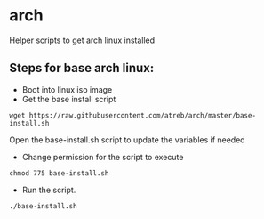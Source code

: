 # arch
Helper scripts to get arch linux installed

## Steps for base arch linux:
- Boot into linux iso image
- Get the base install script
```
wget https://raw.githubusercontent.com/atreb/arch/master/base-install.sh
```
Open the base-install.sh script to update the variables if needed
- Change permission for the script to execute
```
chmod 775 base-install.sh
```
- Run the script.
```
./base-install.sh
```